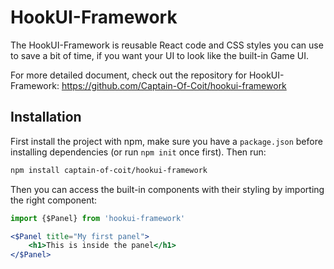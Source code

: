 # HookUI-Framework

The HookUI-Framework is reusable React code and CSS styles you can use to save a bit of time, if you want your UI to look like the built-in Game UI.

For more detailed document, check out the repository for HookUI-Framework: https://github.com/Captain-Of-Coit/hookui-framework

## Installation

First install the project with npm, make sure you have a `package.json` before installing dependencies (or run `npm init` once first). Then run:

```bash
npm install captain-of-coit/hookui-framework
```

Then you can access the built-in components with their styling by importing the right component:

```jsx
import {$Panel} from 'hookui-framework'

<$Panel title="My first panel">
    <h1>This is inside the panel</h1>
</$Panel>
```

